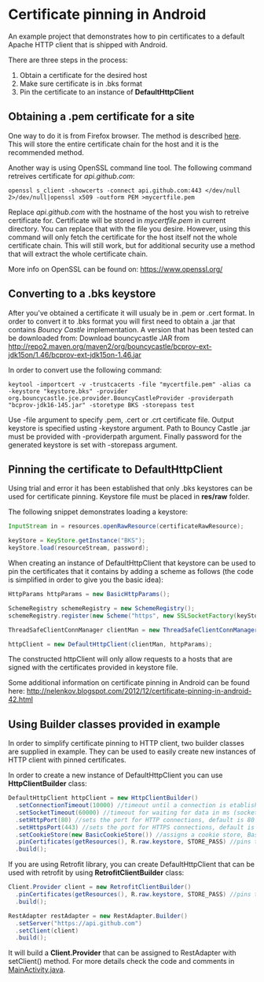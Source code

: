 Certificate pinning in Android
=================

An example project that demonstrates how to pin certificates to a default Apache HTTP client that is shipped with Android.

There are three steps in the process: 

1. Obtain a certificate for the desired host
2. Make sure certificate is in .bks format
3. Pin the certificate to an instance of **DefaultHttpClient**

## Obtaining a .pem certificate for a site

One way to do it is from Firefox browser. The method is described <a href="http://superuser.com/a/97203">here</a>. This  will store the entire certificate chain for the host and it is the recommended method.

Another way is using OpenSSL command line tool. The following command retreives certificate for *api.github.com*:

```shell
openssl s_client -showcerts -connect api.github.com:443 </dev/null 2>/dev/null|openssl x509 -outform PEM >mycertfile.pem
```

Replace *api.github.com* with the hostname of the host you wish to retreive certificate for. Certificate will be stored in *mycertfile.pem* in current directory. You can replace that with the file you desire. However, using this command will only fetch the certificate for the host itself not the whole certificate chain. This will still work, but for additional security use a method that will extract the whole certificate chain.

More info on OpenSSL can be found on: https://www.openssl.org/
 
## Converting to a .bks keystore

After you've obtained a certificate it will usualy be in .pem or .cert format. In order to convert it to .bks format you will first need to obtain a .jar that contains *Bouncy Castle* implementation. A version that has been tested can be downloaded from: Download bouncycastle JAR from http://repo2.maven.org/maven2/org/bouncycastle/bcprov-ext-jdk15on/1.46/bcprov-ext-jdk15on-1.46.jar

In order to convert use the following command: 

```shell
keytool -importcert -v -trustcacerts -file "mycertfile.pem" -alias ca -keystore "keystore.bks" -provider org.bouncycastle.jce.provider.BouncyCastleProvider -providerpath "bcprov-jdk16-145.jar" -storetype BKS -storepass test
```

Use -file argument to specify .pem, .cert or .crt certificate file. Output keystore is specified usting -keystore argument. Path to Bouncy Castle .jar must be provided with -providerpath argument. Finally password for the generated keystore is set with -storepass argument.

## Pinning the certificate to DefaultHttpClient

Using trial and error it has been established that only .bks keystores can be used for certificate pinning. Keystore file must be placed in **res/raw** folder.

The following snippet demonstrates loading a keystore: 
```java
InputStream in = resources.openRawResource(certificateRawResource);

keyStore = KeyStore.getInstance("BKS");
keyStore.load(resourceStream, password);
```
When creating an instance of DefaultHttpClient that keystore can be used to pin the certificates that it contains by adding a scheme as follows (the code is simplified in order to give you the basic idea): 
```java
HttpParams httpParams = new BasicHttpParams();

SchemeRegistry schemeRegistry = new SchemeRegistry();
schemeRegistry.register(new Scheme("https", new SSLSocketFactory(keyStore), 443));

ThreadSafeClientConnManager clientMan = new ThreadSafeClientConnManager(httpParams, schemeRegistry);

httpClient = new DefaultHttpClient(clientMan, httpParams);
```
The constructed httpClient will only allow requests to a hosts that are signed with the certificates provided in keystore file. 

Some additional information on certificate pinning in Android can be found here: 
http://nelenkov.blogspot.com/2012/12/certificate-pinning-in-android-42.html

## Using Builder classes provided in example

In order to simplify certificate pinning to HTTP client, two builder classes are supplied in example. They can be used to easily create new instances of HTTP client with pinned certificates. 

In order to create a new instance of DefaultHttpClient you can use **HttpClientBuilder** class: 
```java
DefaultHttpClient httpClient = new HttpClientBuilder()
  .setConnectionTimeout(10000) //timeout until a connection is etablished in ms; zero means no timeout
  .setSocketTimeout(60000) //timeout for waiting for data in ms (socket timeout); zero means no timeout
  .setHttpPort(80) //sets the port for HTTP connections, default is 80
  .setHttpsPort(443) //sets the port for HTTPS connections, default is 443
  .setCookieStore(new BasicCookieStore()) //assigns a cookie store, BasicCookieStore is assigned by default
  .pinCertificates(getResources(), R.raw.keystore, STORE_PASS) //pins the certificate from raw resources
  .build();
```

If you are using Retrofit library, you can create DefaultHttpClient that can be used with retrofit by using **RetrofitClientBuilder** class:

```java
Client.Provider client = new RetrofitClientBuilder()
  .pinCertificates(getResources(), R.raw.keystore, STORE_PASS) //pins the certificate from raw resources
  .build();

RestAdapter restAdapter = new RestAdapter.Builder()
  .setServer("https://api.github.com")
  .setClient(client)
  .build();
```

It will build a **Client.Provider** that can be assigned to RestAdapter with setClient() method. For more details check the code and comments in <a href="https://github.com/ikust/hello-pinnedcerts/blob/master/pinnedcerts/src/main/java/co/infinum/https/MainActivity.java">MainActivity.java</a>.
